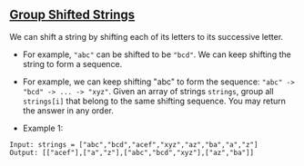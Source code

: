 ## [Group Shifted Strings](https://leetcode.com/problems/group-shifted-strings/)

We can shift a string by shifting each of its letters to its successive letter.
- For example, `"abc"` can be shifted to be `"bcd"`.
We can keep shifting the string to form a sequence.

- For example, we can keep shifting "abc" to form the sequence: `"abc" -> "bcd" -> ... -> "xyz"`.
Given an array of strings `strings`, group all `strings[i]` that belong to the same shifting sequence. You may return the answer in any order.
- Example 1:
```
Input: strings = ["abc","bcd","acef","xyz","az","ba","a","z"]
Output: [["acef"],["a","z"],["abc","bcd","xyz"],["az","ba"]]
```
